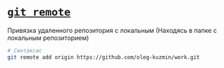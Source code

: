 # [`git remote`](../index.md)

Привязка удаленного репозитория с локальным (Находясь в папке с локальным репозиторием)

```bash
# Синтаксис
git remote add origin https://github.com/oleg-kuzmin/work.git
```
